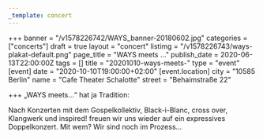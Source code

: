 ```yaml
---
_template: concert
---
```



+++
banner = "/v1578226742/WAYS_banner-20180602.jpg"
categories = ["concerts"]
draft = true
layout = "concert"
listimg = "/v1578226743/ways-plakat-default.png"
page_title = "WAYS meets ..."
publish_date = 2020-06-13T22:00:00Z
tags = []
title = "20201010-ways-meets-"
type = "event"
[event]
date = "2020-10-10T19:00:00+02:00"
[event.location]
city = "10585 Berlin"
name = "Cafe Theater Schalotte"
street = "Behaimstraße 22"

+++
„WAYS meets…“  hat ja Tradition: 

Nach Konzerten mit dem Gospelkollektiv, Black-i-Blanc, cross over, Klangwerk und inspired! freuen wir uns wieder auf ein expressives Doppelkonzert. Mit wem? Wir sind noch im Prozess…
